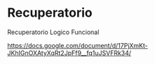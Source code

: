 # Recuperatorio
Recuperatorio Logico Funcional

https://docs.google.com/document/d/17PjXmKt-JKhIGnOXAtyXqRt2JpFf9__fq1uJSVFRk34/
